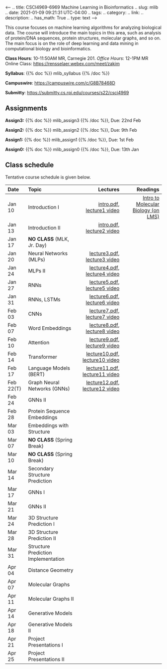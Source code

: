 <--
.. title: CSCI4969-6969 Machine Learning in Bioinformatics 
.. slug: mlib
.. date: 2021-01-09 09:21:31 UTC-04:00
.. tags: 
.. category: 
.. link: 
.. description: 
.. has_math: True
.. type: text
-->

This course focuses on machine learning algorithms for analyzing
biological data. The course will introduce the main topics in this area,
such as analysis of protein/DNA sequences, protein structures, molecular graphs, 
and so on. The main focus is on the role of deep learning and data
mining in computational biology and bioinformatics.

**Class Hours**: 10-11:50AM MR, Carnegie 201. *Office Hours*: 12-1PM MR  
Online Class: <https://rensselaer.webex.com/meet/zakim>

**Syllabus**: {{% doc %}} mlib_syllabus {{% /doc %}}

**Campuswire**: <https://campuswire.com/c/G8B78468D>

**Submitty**: <https://submitty.cs.rpi.edu/courses/s22/csci4969>


## Assignments

**Assign3:** {{% doc %}} mlib_assign3 {{% /doc %}}, Due: 22nd Feb

**Assign2:** {{% doc %}} mlib_assign2 {{% /doc %}}, Due: 9th Feb

**Assign1:** {{% doc %}} mlib_assign1 {{% /doc %}}, Due: 1st Feb

**Assign0:** {{% doc %}} mlib_assign0 {{% /doc %}}, Due: 13th Jan

## Class schedule

Tentative course schedule is given below. 

| Date | Topic | Lectures | Readings |
| :--- | :---  | ---: | ---: |
| Jan 10     | Introduction I | [intro.pdf](http://www.cs.rpi.edu/~zaki/MLIB/lectures/intro.pdf), [lecture1 video](http://www.cs.rpi.edu/~zaki/MLIB/videos/mlbio-lecture1/mlbio-lecture1.html) | [Intro to Molecular Biology (on LMS)](https://lms.rpi.edu/bbcswebdav/xid-6488496_1) |
| Jan 13     | Introduction II |[intro.pdf](http://www.cs.rpi.edu/~zaki/MLIB/lectures/intro.pdf), [lecture2 video](http://www.cs.rpi.edu/~zaki/MLIB/videos/mlbio-lecture2/mlbio-lecture2.html) |
|  Jan 17    | **NO CLASS** (MLK, Jr. Day) |
|  Jan 20    | Neural Networks (MLPs) |[lecture3.pdf](http://www.cs.rpi.edu/~zaki/MLIB/lectures/lecture3.pdf), [lecture3 video](http://www.cs.rpi.edu/~zaki/MLIB/videos/mlbio-lecture3/mlbio-lecture3.html)|
|  Jan 24    | MLPs II | [lecture4.pdf](http://www.cs.rpi.edu/~zaki/MLIB/lectures/lecture4.pdf), [lecture4 video](http://www.cs.rpi.edu/~zaki/MLIB/videos/mlbio-lecture4/mlbio-lecture4.html) |
|  Jan 27    | RNNs |[lecture5.pdf](http://www.cs.rpi.edu/~zaki/MLIB/lectures/lecture5.pdf), [lecture5 video](http://www.cs.rpi.edu/~zaki/MLIB/videos/mlbio-lecture5/mlbio-lecture5.html)|
|  Jan 31    | RNNs, LSTMs |[lecture6.pdf](http://www.cs.rpi.edu/~zaki/MLIB/lectures/lecture6.pdf), [lecture6 video](http://www.cs.rpi.edu/~zaki/MLIB/videos/mlbio-lecture6/mlbio-lecture6.html)|
|  Feb 03    | CNNs | [lecture7.pdf](http://www.cs.rpi.edu/~zaki/MLIB/lectures/lecture7.pdf), [lecture7 video](http://www.cs.rpi.edu/~zaki/MLIB/videos/mlbio-lecture7/mlbio-lecture7.html)|
|  Feb 07    | Word Embeddings | [lecture8.pdf](http://www.cs.rpi.edu/~zaki/MLIB/lectures/lecture8.pdf), [lecture8 video](http://www.cs.rpi.edu/~zaki/MLIB/videos/mlbio-lecture8/mlbio-lecture8.html)|
|  Feb 10    | Attention |[lecture9.pdf](http://www.cs.rpi.edu/~zaki/MLIB/lectures/lecture9.pdf), [lecture9 video](http://www.cs.rpi.edu/~zaki/MLIB/videos/mlbio-lecture9/mlbio-lecture9.html)|
|  Feb 14    | Transformer | [lecture10.pdf](http://www.cs.rpi.edu/~zaki/MLIB/lectures/lecture10.pdf), [lecture10 video](http://www.cs.rpi.edu/~zaki/MLIB/videos/mlbio-lecture10/mlbio-lecture10.html)|
|  Feb 17    | Language Models (BERT) |[lecture11.pdf](http://www.cs.rpi.edu/~zaki/MLIB/lectures/lecture11.pdf), [lecture11 video](http://www.cs.rpi.edu/~zaki/MLIB/videos/mlbio-lecture11/mlbio-lecture11.html)|
|  Feb 22(T) | Graph Neural Networks (GNNs) |[lecture12.pdf](http://www.cs.rpi.edu/~zaki/MLIB/lectures/lecture12.pdf), [lecture12 video](http://www.cs.rpi.edu/~zaki/MLIB/videos/mlbio-lecture12/mlbio-lecture12.html)|
|  Feb 24    | GNNs II |
|  Feb 28    | Protein Sequence Embeddings |
|  Mar 03    | Embeddings with Structure |
|  Mar 07    | **NO CLASS** (Spring Break) |
|  Mar 10    | **NO CLASS** (Spring Break) |
|  Mar 14    | Secondary Structure Prediction |
|  Mar 17    | GNNs I |
|  Mar 21    | GNNs II |
|  Mar 24    | 3D Structure Prediction I |
|  Mar 28    | 3D Structure Prediction II |
|  Mar 31    | Structure Prediction Implementation |
|  Apr 04    | Distance Geometry |
|  Apr 07    | Molecular Graphs |
|  Apr 11    | Molecular Graphs II |
|  Apr 14    | Generative Models |
|  Apr 18    | Generative Models II |
|  Apr 21    | Project Presentations I |
|  Apr 25    | Project Presentations II |
